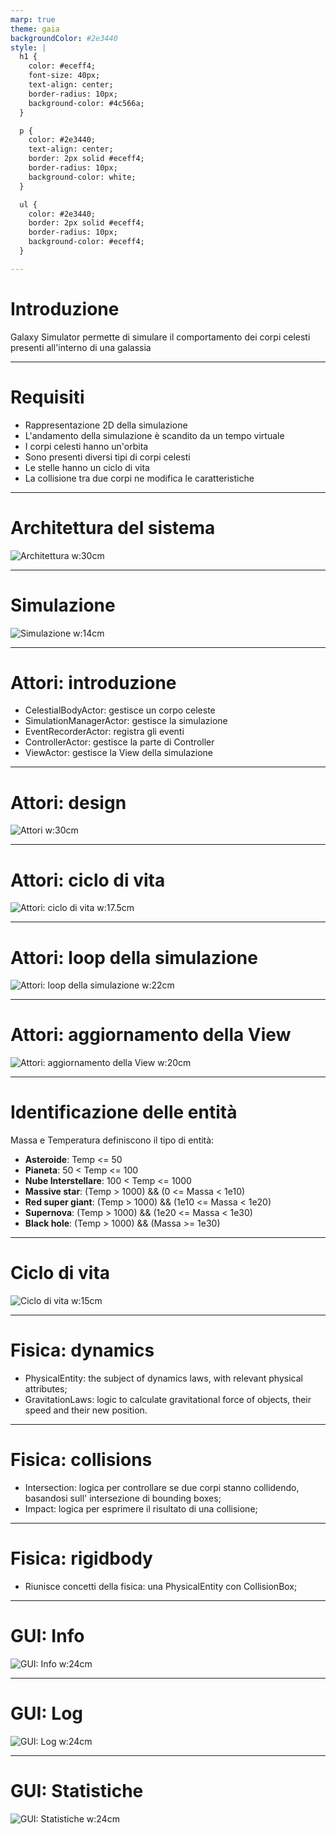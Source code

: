 ```yaml
---
marp: true
theme: gaia
backgroundColor: #2e3440
style: |
  h1 {
    color: #eceff4;
    font-size: 40px;
    text-align: center;
    border-radius: 10px;
    background-color: #4c566a;
  }

  p {
    color: #2e3440;
    text-align: center;
    border: 2px solid #eceff4;
    border-radius: 10px;
    background-color: white;
  }

  ul {
    color: #2e3440;
    border: 2px solid #eceff4;
    border-radius: 10px;
    background-color: #eceff4;
  }

---
```


# Introduzione

Galaxy Simulator permette di simulare il comportamento dei corpi celesti presenti all'interno di una galassia

---

# Requisiti

- Rappresentazione 2D della simulazione
- L'andamento della simulazione è scandito da un tempo virtuale
- I corpi celesti hanno un'orbita
- Sono presenti diversi tipi di corpi celesti
- Le stelle hanno un ciclo di vita
- La collisione tra due corpi ne modifica le caratteristiche
---

# Architettura del sistema

![Architettura w:30cm](./assets/mvc_actor_architecture.svg)

---

# Simulazione

![Simulazione w:14cm](./assets/simulation_class_diagram.svg)

---

# Attori: introduzione

- CelestialBodyActor: gestisce un corpo celeste
- SimulationManagerActor: gestisce la simulazione
- EventRecorderActor: registra gli eventi
- ControllerActor: gestisce la parte di Controller
- ViewActor: gestisce la View della simulazione

---

# Attori: design

![Attori w:30cm](./assets/celestial_body_actor_class_diagram.svg)

---

# Attori: ciclo di vita

![Attori: ciclo di vita w:17.5cm](./assets/actors_lifecycle_sequence.svg)

---

# Attori: loop della simulazione

![Attori: loop della simulazione w:22cm](./assets/actors_simulation_loop_sequence.svg)

---

# Attori: aggiornamento della View

![Attori: aggiornamento della View w:20cm](./assets/actors_view_simulation_update_sequence.svg)

---

# Identificazione delle entità
Massa e Temperatura definiscono il tipo di entità:

- **Asteroide**: Temp <= 50
- **Pianeta**: 50 < Temp <= 100
- **Nube Interstellare**: 100 < Temp <= 1000
- **Massive star**: (Temp > 1000) && (0 <= Massa < 1e10) 
- **Red super giant**: (Temp > 1000) && (1e10 <= Massa < 1e20) 
- **Supernova**: (Temp > 1000) && (1e20 <= Massa < 1e30) 
- **Black hole**: (Temp > 1000) && (Massa >= 1e30) 

---

# Ciclo di vita
![Ciclo di vita w:15cm](./assets/lifecycle.svg)

---

# Fisica: dynamics

- PhysicalEntity: the subject of dynamics laws, with relevant physical attributes;
- GravitationLaws: logic to calculate gravitational force of objects, their speed and their new position.

---
# Fisica: collisions

- Intersection: logica per controllare se due corpi stanno collidendo, basandosi sull' intersezione di bounding boxes;
- Impact: logica per esprimere il risultato di una collisione;

---
# Fisica: rigidbody

- Riunisce concetti della fisica: una PhysicalEntity con CollisionBox;

---

# GUI: Info

![GUI: Info w:24cm](./assets/gui-info.png)

---

# GUI: Log

![GUI: Log w:24cm](./assets/gui-log.png)

---

# GUI: Statistiche

![GUI: Statistiche w:24cm](./assets/gui-stats.png)
